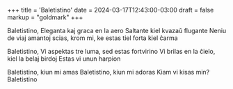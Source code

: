 +++
title = 'Baletistino'
date = 2024-03-17T12:43:00-03:00
draft = false
markup = "goldmark"
+++

Baletistino,
Eleganta kaj graca en la aero
Saltante kiel kvazaŭ flugante
Neniu de viaj amantoj scias,
krom mi,
ke estas tiel forta kiel ĉarma

Baletistino,
Vi aspektas tre luma,
sed estas fortvirino
Vi brilas en la ĉielo,
kiel la belaj birdoj
Estas vi unun harpion

Baletistino,
kiun mi amas
Baletistino,
kiun mi adoras
Kiam vi kisas min?
Baletistino
